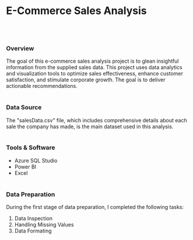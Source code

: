 # E-Commerce Sales Analysis
<br/><br/>
### Overview
The goal of this e-commerce sales analysis project is to glean insightful information from the supplied sales data. This project uses data analytics and visualization tools to optimize sales effectiveness, enhance customer satisfaction, and stimulate corporate growth. The goal is to deliver actionable recommendations. <br/><br/>

### Data Source
The "salesData.csv" file, which includes comprehensive details about each sale the company has made, is the main dataset used in this analysis.
<br/><br/>

### Tools & Software
-  Azure SQL Studio
-  Power BI
-  Excel
<br/><br/>

### Data Preparation
During the first stage of data preparation, I completed the following tasks:
1.  Data Inspection
2.  Handling Missing Values
3.  Data Formating
